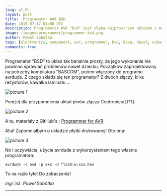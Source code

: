 ```yaml
---
lang: pl_PL
layout: post
title:  Programator AVR BSD.
date: 2019-07-17 01:00 UTC 
description: Programator AVR "bsd" jest chyba najprostrzym układem z możliwych. Można go zbudować na płytce prototypowej. Był początkowo zaprojektowany dla kompilatora "BASCOM".
image: /images/programmer/programmer-bsd.png
author: Paweł Sobótka
tags: [electronics, component, avr, programmer, bsd, dasa, dasa3, usbasp]
comments: true
---
```


Programator "BSD" to układ tak banalnie prosty,  że jego wykonanie nie powinno sprawiać problemów nawet dziecku. Początkow zaprojektowany na potrzeby kompilatora "BASCOM", potem włączony do programu avrdude. Z czego składa się ten programator? Z dwóch złączy, kilku rezystorów, kawałka laminatu ...

![picture 1]({{site.url}}{{site.baseurl}}/images/programmer/bsd_programmer.png "Programator 'BSD' schemat")

Poniżej dla przypomnienia układ pinów złącza Centronics(LPT):

![picture 2]({{site.url}}{{site.baseurl}}/images/programmer/centronics_pinout.png "Układ pinów złącza 'Centronics' (LPT) - drukarkowego")

A tu, materiały z GitHub'a : [Programmer for AVR](https://github.com/majsterklepka/hrl/tree/master/kicad/programmer "MajsterKlepka GitHub Account")



Aha! Zapomniałbym o układzie płytki drukowanej! Oto ona:

![picture 3]({{site.url}}{{site.baseurl}}/images/programmer/bsd_programmer-brd.svg.png "Układ płytki drukowanej")

No i oczywiście, użycie avrdude z wykorzystaniem tego własnie programatora:
```
avrdude -c bsd -p xxx -U flash:w:xxx.hex
```

To na razie tyle! Do zobaczenia!

_mgr inż. Paweł Sobótka_
- - - 
